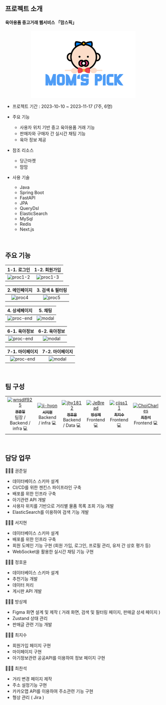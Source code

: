 ## 프로젝트 소개
#### 육아용품 중고거래 웹서비스 「맘스픽」 
<div align=center>
  <img src="readme_assets/logo.png" />
</div>

- 프로젝트 기간 : 2023-10-10 ~ 2023-11-17 (7주, 6명)

- 주요 기능
    - 사용자 위치 기반 중고 육아용품 거래 기능
    - 판매자와 구매자 간 실시간 채팅 기능 
    - 육아 정보 제공 

- 참조 리소스
    - 당근마켓
    - 맘맘
 
- 사용 기술
    - Java
    - Spring Boot
    - FastAPI
    - JPA
    - QueryDsl
    - ElasticSearch
    - MySql
    - Redis
    - Next.js      
<br>      

## 주요 기능
|1-1. 로그인|1-2. 회원가입|
|:---:|:---:|
|![proc1-2](/readme_assets/C202%20시연%20시나리오_page-0001.jpg)|![proc1-3](/readme_assets/C202%20시연%20시나리오_page-0002.jpg)|

|2. 메인페이지 |3. 검색 & 필터링|
|:---:|:---:|
|![proc4](/readme_assets/C202%20시연%20시나리오_page-0005.jpg)|![proc5](/readme_assets/C202%20시연%20시나리오_page-0006.jpg)|

|4. 상세페이지|5. 채팅|
|:---:|:---:|
|![proc-end](/readme_assets/C202%20시연%20시나리오_page-0007.jpg)|![modal](/readme_assets/C202%20시연%20시나리오_page-0008.jpg)|

|6-1. 육아정보|6-2. 육아정보|
|:---:|:---:|
|![proc-end](/readme_assets/C202%20시연%20시나리오_page-0009.jpg)|![modal](/readme_assets/C202%20시연%20시나리오_page-0010.jpg)|

|7-1. 마이페이지|7-2. 마이페이지|
|:---:|:---:|
|![proc-end](/readme_assets/C202%20시연%20시나리오_page-0011.jpg)|![modal](/readme_assets/C202%20시연%20시나리오_page-0012.jpg)|
<br>

## 팀 구성 
<table align="center">
    <tr align="center">
        <td><a href="https://github.com/wnsdlf925">
            <img src="https://avatars.githubusercontent.com/u/62425882?v=4" width="100px" alt="wnsdlf925"/><br />
            <sub><b>권준일</b></sub></a>
            <br/> 팀장 / Backend / infra 💻
        </td>
        <td><a href="https://github.com/ji-hyon">
            <img src="https://avatars.githubusercontent.com/u/120673992?v=4" width="100px" alt="ji-hyon"/><br />
            <sub><b>서지현</b></sub></a>  
            <br /> Backend / infra 💻
        </td>
        <td><a href="https://github.com/jhy1812">
            <img src="https://avatars.githubusercontent.com/u/122588619?v=4" width="100px" alt="jhy1812"/><br />
            <sub><b>정호윤</b></sub></a>
            <br /> Backend / Data 💻
        </td>
        <td><a href="https://github.com/JeBread">
            <img src="https://avatars.githubusercontent.com/u/108921478?v=4" width="100px" alt="JeBread"/><br />
            <sub><b>방상제</b></sub></a>
            <br /> Frontend 💻
        </td>
        <td><a href="https://github.com/cjjss11">
            <img src="https://avatars.githubusercontent.com/u/122518199?v=4" width="100px" alt="cjjss11"/><br />
            <sub><b>최지수</b></sub></a>
            <br /> Frontend 💻
        </td>
        <td><a href="https://github.com/ChoiCharles">
            <img src="https://avatars.githubusercontent.com/u/122588654?v=4" width="100px" alt="ChoiCharles"/><br />
            <sub><b>최찬석</b></sub></a>
            <br /> Frontend 💻
        </td>
    </tr>
</table>
<br>

## 담당 업무  

🙋🏻‍♂️ 권준일  

- 데이터베이스 스키마 설계
- CI/CD를 위한 젠킨스 파이프라인 구축
- 배포를 위한 인프라 구축
- 아기관련 API 개발
- 사용자 위치를 기반으로 거리별 물품 목록 조회 기능 개발
- ElasticSearch를 이용하여 검색 기능 개발
  
🙋🏻‍♂️ 서지현 

- 데이터베이스 스키마 설계
- 배포를 위한 인프라 구축
- 회원 도메인 기능 구현 (회원 가입, 로그인, 프로필 관리, 유저 간 상호 평가 등)
- WebSocket을 활용한 실시간 채팅 기능 구현

🙋🏻‍♂️ 정호윤  

- 데이터베이스 스키마 설계
- 추천기능 개발
- 데이터 처리
- 게시판 API 개발

🙋🏻‍♂️ 방상제  

- Figma 화면 설계 및 제작 ( 거래 화면, 검색 및 필터링 페이지, 판매글 상세 페이지 )
- Zustand 상태 관리 
- 판매글 관련 기능 개발

🙋🏻‍♂️ 최지수  

- 회원가입 페이지 구현
- 마이페이지 구현
- 아기정보관련 공공API를 이용하여 정보 페이지 구현 

🙋🏻‍♂️ 최찬석  

- 거리 변경 페이지 제작
- 주소 설정기능 구현
- 카카오맵 API를 이용하여 주소관련 기능 구현 
- 형상 관리 ( Jira ) 

 
